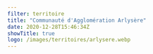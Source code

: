 ```yaml
---
filter: territoire
title: "Communauté d'Agglomération Arlysère"
date: 2020-12-28T15:46:34Z
showTitle: true
logo: /images/territoires/arlysere.webp
---
```

